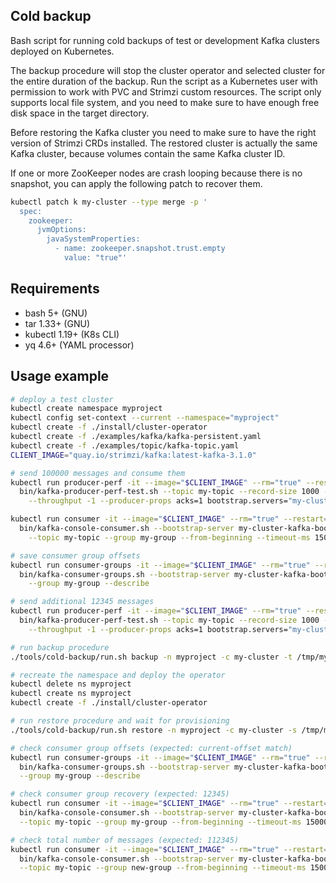 ## Cold backup

Bash script for running cold backups of test or development Kafka clusters deployed on Kubernetes.

The backup procedure will stop the cluster operator and selected cluster for the entire duration of the backup.
Run the script as a Kubernetes user with permission to work with PVC and Strimzi custom resources.
The script only supports local file system, and you need to make sure to have enough free disk space in the target directory.

Before restoring the Kafka cluster you need to make sure to have the right version of Strimzi CRDs installed.
The restored cluster is actually the same Kafka cluster, because volumes contain the same Kafka cluster ID.

If one or more ZooKeeper nodes are crash looping because there is no snapshot, you can apply the following patch to recover them.

```sh
kubectl patch k my-cluster --type merge -p '
  spec:
    zookeeper:
      jvmOptions:
        javaSystemProperties:
          - name: zookeeper.snapshot.trust.empty
            value: "true"'
```

## Requirements

- bash 5+ (GNU)
- tar 1.33+ (GNU)
- kubectl 1.19+ (K8s CLI)
- yq 4.6+ (YAML processor)

## Usage example

```sh
# deploy a test cluster
kubectl create namespace myproject
kubectl config set-context --current --namespace="myproject"
kubectl create -f ./install/cluster-operator
kubectl create -f ./examples/kafka/kafka-persistent.yaml
kubectl create -f ./examples/topic/kafka-topic.yaml
CLIENT_IMAGE="quay.io/strimzi/kafka:latest-kafka-3.1.0"

# send 100000 messages and consume them
kubectl run producer-perf -it --image="$CLIENT_IMAGE" --rm="true" --restart="Never" -- \
  bin/kafka-producer-perf-test.sh --topic my-topic --record-size 1000 --num-records 100000 \
    --throughput -1 --producer-props acks=1 bootstrap.servers="my-cluster-kafka-bootstrap:9092"

kubectl run consumer -it --image="$CLIENT_IMAGE" --rm="true" --restart="Never" -- \
  bin/kafka-console-consumer.sh --bootstrap-server my-cluster-kafka-bootstrap:9092 \
    --topic my-topic --group my-group --from-beginning --timeout-ms 15000

# save consumer group offsets    
kubectl run consumer-groups -it --image="$CLIENT_IMAGE" --rm="true" --restart="Never" -- \
  bin/kafka-consumer-groups.sh --bootstrap-server my-cluster-kafka-bootstrap:9092 \
    --group my-group --describe

# send additional 12345 messages
kubectl run producer-perf -it --image="$CLIENT_IMAGE" --rm="true" --restart="Never" -- \
  bin/kafka-producer-perf-test.sh --topic my-topic --record-size 1000 --num-records 12345 \
    --throughput -1 --producer-props acks=1 bootstrap.servers="my-cluster-kafka-bootstrap:9092"

# run backup procedure
./tools/cold-backup/run.sh backup -n myproject -c my-cluster -t /tmp/my-cluster.tgz

# recreate the namespace and deploy the operator
kubectl delete ns myproject
kubectl create ns myproject
kubectl create -f ./install/cluster-operator

# run restore procedure and wait for provisioning
./tools/cold-backup/run.sh restore -n myproject -c my-cluster -s /tmp/my-cluster.tgz

# check consumer group offsets (expected: current-offset match)
kubectl run consumer-groups -it --image="$CLIENT_IMAGE" --rm="true" --restart="Never" -- \
  bin/kafka-consumer-groups.sh --bootstrap-server my-cluster-kafka-bootstrap:9092 \
  --group my-group --describe

# check consumer group recovery (expected: 12345)
kubectl run consumer -it --image="$CLIENT_IMAGE" --rm="true" --restart="Never" -- \
  bin/kafka-console-consumer.sh --bootstrap-server my-cluster-kafka-bootstrap:9092 \
  --topic my-topic --group my-group --from-beginning --timeout-ms 15000

# check total number of messages (expected: 112345)
kubectl run consumer -it --image="$CLIENT_IMAGE" --rm="true" --restart="Never" -- \
  bin/kafka-console-consumer.sh --bootstrap-server my-cluster-kafka-bootstrap:9092 \
  --topic my-topic --group new-group --from-beginning --timeout-ms 15000
```
